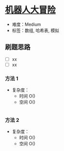 # [机器人大冒险](https://leetcode-cn.com/problems/programmable-robot/)

- 难度：Medium
- 标签：数组, 哈希表, 模拟

## 刷题思路

- [ ] xx
- [ ] xx

### 方法 1

- 复杂度：
    - 时间 O()
    - 空间 O()

``` js

```

### 方法 2

- 复杂度：
    - 时间 O()
    - 空间 O()

``` js

```
